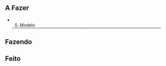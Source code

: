 ## A Fazer
- 00. Modelo  
  <iframe
    src="https://efzevios.github.io/Spork/Porcento.html"
    style="width:100%;height:1;aspect-ratio:"
    scrolling="yes">
  </iframe>
  

## Fazendo

## Feito